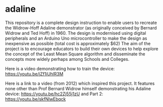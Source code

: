 # adaline
This repository is a complete design instruction to enable users to recreate the Widrow-Hoff Adaline demonstrator (as originally conceived by Bernard Widrow and Ted Hoff) in 1960.
The design is modernised using digital peripherals and an Arduino Uno microcontroller to make the design as inexpensive as possible (total cost is approximately $62)
The aim of the project is to encourage educators to build their own devices to help explore the concept of the Least Mean Square algorithm and disseminate the concepts more widely
perhaps among Schools and Colleges.

Here is a video demonstrating how to train the device: https://youtu.be/jZf1iUhlR3M

Here is a link to a video (from 2012) which inspired this project.  It features none other than Prof Bernard Widrow himself demonstrating his Adaline device: https://youtu.be/hc2Zj55j1zU and Part 2: https://youtu.be/skfNlwEbqck
